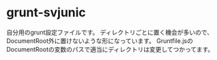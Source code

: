 grunt-svjunic
=============

自分用のgrunt設定ファイルです。
ディレクトリごとに置く機会が多いので、DocumentRoot外に置けないような形になっています。
Gruntfile.jsのDocumentRootの変数のパスで適当にディレクトリは変更してつかってます。
